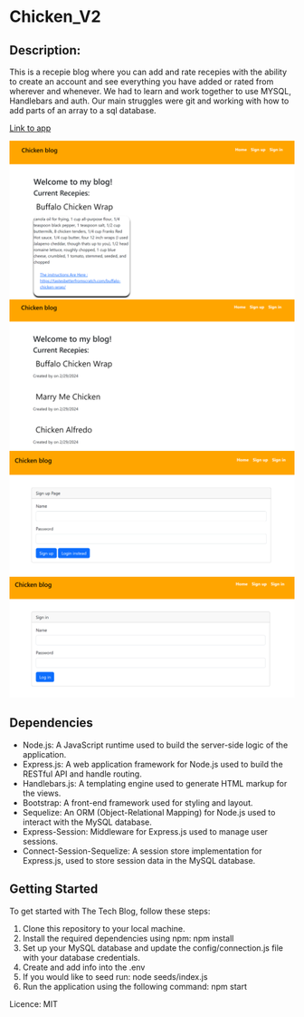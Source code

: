 # Chicken_V2

## Description:
This is a recepie blog where you can add and rate recepies with the ability to create an account and see everything you have added or rated from wherever and whenever. We had to learn and work together to use MYSQL, Handlebars and auth. Our main struggles were git and working with how to add parts of an array to a sql database.

[Link to app](https://chicken-v2-4c56e0e55a57.herokuapp.com/)


![alt text](https://github.com/woestyn101/chicken_V2/blob/main/public/photo/Screenshot%202024-03-06%20203259.png)
![alt text](https://github.com/woestyn101/chicken_V2/blob/main/public/photo/Screenshot%202024-03-06%20203438.png)
![alt text](https://github.com/woestyn101/chicken_V2/blob/main/public/photo/Screenshot%202024-03-06%20203509.png)
![alt text](https://github.com/woestyn101/chicken_V2/blob/main/public/photo/Screenshot%202024-03-06%20203548.png)


## Dependencies 
- Node.js: A JavaScript runtime used to build the server-side logic of the application.
- Express.js: A web application framework for Node.js used to build the RESTful API and handle routing.
- Handlebars.js: A templating engine used to generate HTML markup for the views.
- Bootstrap: A front-end framework used for styling and layout.
- Sequelize: An ORM (Object-Relational Mapping) for Node.js used to interact with the MySQL database.
- Express-Session: Middleware for Express.js used to manage user sessions.
- Connect-Session-Sequelize: A session store implementation for Express.js, used to store session data in the MySQL database.

## Getting Started

To get started with The Tech Blog, follow these steps:

1. Clone this repository to your local machine.
2. Install the required dependencies using npm: npm install
3. Set up your MySQL database and update the config/connection.js file with your database credentials.
4. Create and add info into the .env
5. If you would like to seed run: node seeds/index.js
6. Run the application using the following command: npm start

Licence: MIT
